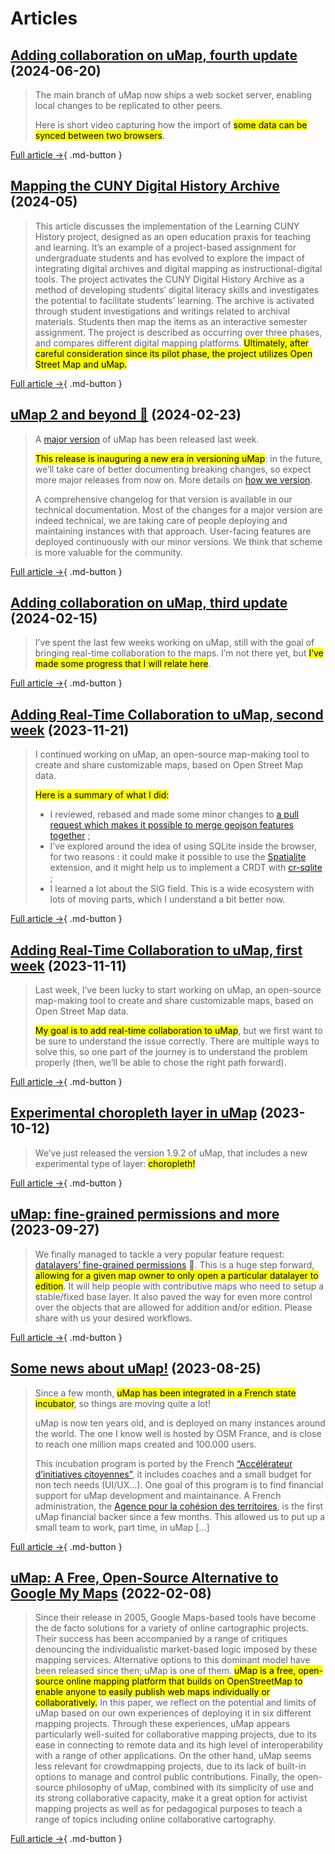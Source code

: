 # Articles


## [Adding collaboration on uMap, fourth update](https://blog.notmyidea.org/adding-collaboration-on-umap-fourth-update.html) (2024-06-20)

> The main branch of uMap now ships a web socket server, enabling local changes to be replicated to other peers.
>
> Here is short video capturing how the import of <mark>some data can be synced between two browsers</mark>.

[Full article →](https://blog.notmyidea.org/adding-collaboration-on-umap-fourth-update.html){ .md-button }


## [Mapping the CUNY Digital History Archive](https://cuny.manifoldapp.org/read/mapping-the-cuny-digital-history-archive) (2024-05)

> This article discusses the implementation of the Learning CUNY History project, designed as an open education praxis for teaching and learning. It’s an example of a project-based assignment for undergraduate students and has evolved to explore the impact of integrating digital archives and digital mapping as instructional-digital tools. The project activates the CUNY Digital History Archive as a method of developing students’ digital literacy skills and investigates the potential to facilitate students’ learning. The archive is activated through student investigations and writings related to archival materials. Students then map the items as an interactive semester assignment. The project is described as occurring over three phases, and compares different digital mapping platforms. <mark>Ultimately, after careful consideration since its pilot phase, the project utilizes Open Street Map and uMap.</mark>

[Full article →](https://cuny.manifoldapp.org/read/mapping-the-cuny-digital-history-archive){ .md-button }


## [uMap 2 and beyond 🚀](https://www.openstreetmap.org/user/David%20Larlet/diary/403560) (2024-02-23)

> A [major version](https://pypi.org/project/umap-project/2.0.0/) of uMap has been released last week.
>
> <mark>This release is inauguring a new era in versioning uMap</mark>: in the future, we’ll take care of better documenting breaking changes, so expect more major releases from now on. More details on [how we version](https://docs.umap-project.org/en/master/release/#when-to-make-a-release).
>
> A comprehensive changelog for that version is available in our technical documentation. Most of the changes for a major version are indeed technical, we are taking care of people deploying and maintaining instances with that approach. User-facing features are deployed continuously with our minor versions. We think that scheme is more valuable for the community.

[Full article →](https://www.openstreetmap.org/user/David%20Larlet/diary/403560){ .md-button }


## [Adding collaboration on uMap, third update](https://blog.notmyidea.org/adding-collaboration-on-umap-third-update.html) (2024-02-15)

> I’ve spent the last few weeks working on uMap, still with the goal of bringing real-time collaboration to the maps. I’m not there yet, but <mark>I’ve made some progress that I will relate here</mark>.

[Full article →](https://blog.notmyidea.org/adding-collaboration-on-umap-third-update.html){ .md-button }


## [Adding Real-Time Collaboration to uMap, second week](https://blog.notmyidea.org/adding-real-time-collaboration-to-umap-second-week.html) (2023-11-21)

> I continued working on uMap, an open-source map-making tool to create and share customizable maps, based on Open Street Map data.
>
> <mark>Here is a summary of what I did:</mark>
>
> * I reviewed, rebased and made some minor changes to [a pull request which makes it possible to merge geojson features together](https://github.com/umap-project/umap/pull/772) ;
> * I’ve explored around the idea of using SQLite inside the browser, for two reasons : it could make it possible to use the [Spatialite](https://www.gaia-gis.it/fossil/libspatialite/index) extension, and it might help us to implement a CRDT with [cr-sqlite](https://github.com/vlcn-io/cr-sqlite) ;
> * I learned a lot about the SIG field. This is a wide ecosystem with lots of moving parts, which I understand a bit better now.

[Full article →](https://blog.notmyidea.org/adding-real-time-collaboration-to-umap-second-week.html){ .md-button }


## [Adding Real-Time Collaboration to uMap, first week](https://blog.notmyidea.org/adding-real-time-collaboration-to-umap-first-week.html) (2023-11-11)

> Last week, I’ve been lucky to start working on uMap, an open-source map-making tool to create and share customizable maps, based on Open Street Map data.
>
> <mark>My goal is to add real-time collaboration to uMap</mark>, but we first want to be sure to understand the issue correctly. There are multiple ways to solve this, so one part of the journey is to understand the problem properly (then, we’ll be able to chose the right path forward).

[Full article →](https://blog.notmyidea.org/adding-real-time-collaboration-to-umap-first-week.html){ .md-button }


## [Experimental choropleth layer in uMap](https://www.openstreetmap.org/user/ybon/diary/402589) (2023-10-12)

> We’ve just released the version 1.9.2 of uMap, that includes a new experimental type of layer: <mark>choropleth!</mark>

[Full article →](https://www.openstreetmap.org/user/ybon/diary/402589){ .md-button }


## [uMap: fine-grained permissions and more](https://www.openstreetmap.org/user/David%20Larlet/diary/402475) (2023-09-27)

> We finally managed to tackle a very popular feature request: [datalayers’ fine-grained permissions](https://github.com/umap-project/umap/pull/1307) 🎉. This is a huge step forward, <mark>allowing for a given map owner to only open a particular datalayer to edition</mark>. It will help people with contributive maps who need to setup a stable/fixed base layer. It also paved the way for even more control over the objects that are allowed for addition and/or edition. Please share with us your desired workflows.

[Full article →](https://www.openstreetmap.org/user/David%20Larlet/diary/402475){ .md-button }


## [Some news about uMap!](https://www.openstreetmap.org/user/ybon/diary/402248) (2023-08-25)

> Since a few month, <mark>uMap has been integrated in a French state incubator</mark>, so things are moving quite a lot!
>
> uMap is now ten years old, and is deployed on many instances around the world. The one I know well is hosted by OSM France, and is close to reach one million maps created and 100.000 users.
>
> This incubation program is ported by the French [“Accélérateur d’initiatives citoyennes”](https://citoyens.transformation.gouv.fr/), it includes coaches and a small budget for non tech needs (UI/UX…). One goal of this program is to find financial support for uMap development and maintainance. A French administration, the [Agence pour la cohésion des territoires](https://agence-cohesion-territoires.gouv.fr/), is the first uMap financial backer since a few months. This allowed us to put up a small team to work, part time, in uMap […]

[Full article →](https://www.openstreetmap.org/user/ybon/diary/402248){ .md-button }


## [uMap: A Free, Open-Source Alternative to Google My Maps](https://cartographicperspectives.org/index.php/journal/article/view/1729) (2022-02-08)

> Since their release in 2005, Google Maps-based tools have become the de facto solutions for a variety of online cartographic projects. Their success has been accompanied by a range of critiques denouncing the individualistic market-based logic imposed by these mapping services. Alternative options to this dominant model have been released since then; uMap is one of them. <mark>uMap is a free, open-source online mapping platform that builds on OpenStreetMap to enable anyone to easily publish web maps individually or collaboratively.</mark> In this paper, we reflect on the potential and limits of uMap based on our own experiences of deploying it in six different mapping projects. Through these experiences, uMap appears particularly well-suited for collaborative mapping projects, due to its ease in connecting to remote data and its high level of interoperability with a range of other applications. On the other hand, uMap seems less relevant for crowdmapping projects, due to its lack of built-in options to manage and control public contributions. Finally, the open-source philosophy of uMap, combined with its simplicity of use and its strong collaborative capacity, make it a great option for activist mapping projects as well as for pedagogical purposes to teach a range of topics including online collaborative cartography.

[Full article →](https://cartographicperspectives.org/index.php/journal/article/view/1729){ .md-button }

